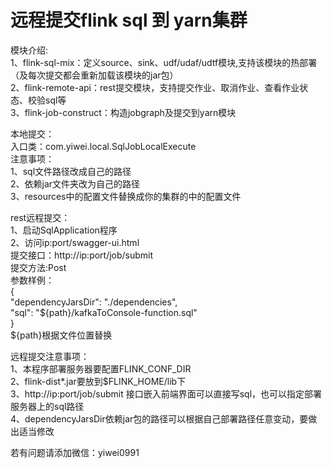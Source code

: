 # 远程提交flink sql 到  yarn集群

模块介绍:  
1、flink-sql-mix：定义source、sink、udf/udaf/udtf模块,支持该模块的热部署（及每次提交都会重新加载该模块的jar包）  
2、flink-remote-api：rest提交模块，支持提交作业、取消作业、查看作业状态、校验sql等  
3、flink-job-construct：构造jobgraph及提交到yarn模块  

本地提交：  
入口类：com.yiwei.local.SqlJobLocalExecute  
注意事项：  
1、sql文件路径改成自己的路径  
2、依赖jar文件夹改为自己的路径  
3、resources中的配置文件替换成你的集群的中的配置文件  
  
rest远程提交：  
1、启动SqlApplication程序  
2、访问ip:port/swagger-ui.html  
提交接口：http://ip:port/job/submit  
提交方法:Post  
参数样例：  
{  
 "dependencyJarsDir": "./dependencies",  
 "sql": "${path}/kafkaToConsole-function.sql"  
}  
${path}根据文件位置替换

远程提交注意事项：  
1、本程序部署服务器要配置FLINK_CONF_DIR    
2、flink-dist*.jar要放到$FLINK_HOME/lib下  
3、http://ip:port/job/submit 接口嵌入前端界面可以直接写sql，也可以指定部署服务器上的sql路径  
4、dependencyJarsDir依赖jar包的路径可以根据自己部署路径任意变动，要做出适当修改


若有问题请添加微信：yiwei0991

